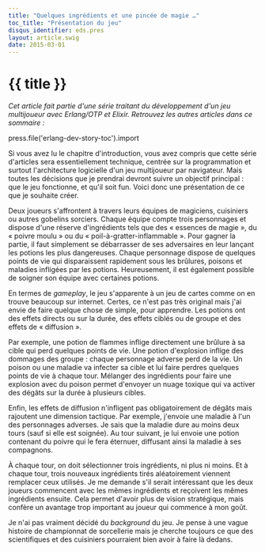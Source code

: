 ```yaml
---
title: "Quelques ingrédients et une pincée de magie …"
toc_title: "Présentation du jeu"
disqus_identifier: eds.pres
layout: article.swig
date: 2015-03-01
---
```


# {{ title }}

*Cet article fait partie d'une série traitant du développement d'un jeu multijoueur avec Erlang/OTP et Elixir. Retrouvez les autres articles dans ce sommaire :*

press.file('erlang-dev-story-toc').import

Si vous avez lu le chapitre d'introduction, vous avez compris que cette série d'articles sera essentiellement technique, centrée sur la programmation et surtout l'architecture logicielle d'un jeu multijoueur par navigateur. Mais toutes les décisions que je prendrai devront suivre un objectif principal : que le jeu fonctionne, et qu'il soit fun. Voici donc une présentation de ce que je souhaite créer.

Deux joueurs s'affrontent à travers leurs équipes de magiciens, cuisiniers ou autres gobelins sorciers. Chaque équipe compte trois personnages et dispose d'une réserve d'ingrédients tels que des « essences de magie », du « poivre moulu » ou du « poil-à-gratter-inflammable ». Pour gagner la partie, il faut simplement se débarrasser de ses adversaires en leur lançant les potions les plus dangereuses. Chaque personnage dispose de quelques points de vie qui disparaissent rapidement sous les brûlures, poisons et maladies infligées par les potions. Heureusement, il est également possible de soigner son équipe avec certaines potions.

En termes de *gameplay*, le jeu s'apparente à un jeu de cartes comme on en trouve beaucoup sur internet. Certes, ce n'est pas très original mais j'ai envie de faire quelque chose de simple, pour apprendre. Les potions ont des effets directs ou sur la durée, des effets ciblés ou de groupe et des effets de « diffusion ».

Par exemple, une potion de flammes inflige directement une brûlure à sa cible qui perd quelques points de vie. Une potion d'explosion inflige des dommages des groupe : chaque personnage adverse perd de la vie. Un poison ou une maladie va infecter sa cible et lui faire perdres quelques points de vie à chaque tour. Mélanger des ingrédients pour faire une explosion avec du poison permet d'envoyer un nuage toxique qui va activer des dégâts sur la durée à plusieurs cibles.

Enfin, les effets de diffusion n'infligent pas obligatoirement de dégâts mais rajoutent une dimension tactique. Par exemple, j'envoie une maladie à l'un des personnages adverses. Je sais que la maladie dure au moins deux tours (sauf si elle est soignée). Au tour suivant, je lui envoie une potion contenant du poivre qui le fera éternuer, diffusant ainsi la maladie à ses compagnons.

À chaque tour, on doit sélectionner trois ingrédients, ni plus ni moins. Et à chaque tour, trois nouveaux ingrédients tirés aléatoirement viennent remplacer ceux utilisés. Je me demande s'il serait intéressant que les deux joueurs commencent avec les mêmes ingrédients et reçoivent les mêmes ingrédients ensuite. Cela permet d'avoir plus de vision stratégique, mais confère un avantage trop important au joueur qui commence à mon goût.

Je n'ai pas vraiment décidé du *background* du jeu. Je pense à une vague histoire de championnat de sorcellerie mais je cherche toujours ce que des scientifiques et des cuisiniers pourraient bien avoir à faire là dedans.
